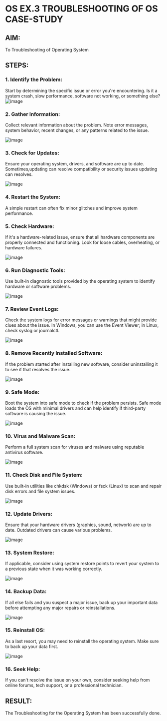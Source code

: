 # OS EX.3 TROUBLESHOOTING OF OS CASE-STUDY

## AIM:
To Troubleshooting of Operating System

## STEPS:
### 1. Identify the Problem: 
Start by determining the specific issue or error you're encountering. Is it a system crash, slow performance, software not working, or something else?
![image](https://github.com/Aishwarya-TM/OS-EX.3-TROUBLESHOOTING-OF-OS---CASE-STUDY/assets/127846109/8a805a5b-f7eb-4d70-b628-2545051f36e7)

### 2. Gather Information:
Collect relevant information about the problem. Note error messages, system behavior, recent changes, or any patterns related to the issue.

![image](https://github.com/Aishwarya-TM/OS-EX.3-TROUBLESHOOTING-OF-OS---CASE-STUDY/assets/127846109/c63acecd-a953-440e-9b69-55398526126b)

### 3. Check for Updates:
Ensure your operating system, drivers, and software are up to date. Sometimes,updating can resolve compatibility or security issues updating can resolves.

![image](https://github.com/Aishwarya-TM/OS-EX.3-TROUBLESHOOTING-OF-OS---CASE-STUDY/assets/127846109/f1de83d7-0c17-4ccf-a1c2-9a66876e9b94)

### 4. Restart the System:
A simple restart can often fix minor glitches and improve system performance.

### 5. Check Hardware:
If it's a hardware-related issue, ensure that all hardware components are properly connected and functioning. Look for loose cables, overheating, or hardware failures.

![image](https://github.com/Aishwarya-TM/OS-EX.3-TROUBLESHOOTING-OF-OS---CASE-STUDY/assets/127846109/04e5145f-d99c-4d22-8e5b-72727e5af855)

### 6. Run Diagnostic Tools:
Use built-in diagnostic tools provided by the operating system to identify hardware or software problems.

![image](https://github.com/Aishwarya-TM/OS-EX.3-TROUBLESHOOTING-OF-OS---CASE-STUDY/assets/127846109/d07fc9bc-83b9-4110-b94f-44296308b58a)


### 7. Review Event Logs:
Check the system logs for error messages or warnings that might provide clues about the issue. In Windows, you can use the Event Viewer; in Linux, check syslog or journalctl.

![image](https://github.com/Aishwarya-TM/OS-EX.3-TROUBLESHOOTING-OF-OS---CASE-STUDY/assets/127846109/3b345350-a0d2-4d60-9200-2b88e22664a4)

### 8. Remove Recently Installed Software: 
If the problem started after installing new software, consider uninstalling it to see if that resolves the issue.

![image](https://github.com/Aishwarya-TM/OS-EX.3-TROUBLESHOOTING-OF-OS---CASE-STUDY/assets/127846109/627fc15e-6994-4cf0-887f-f229c8af945f)

### 9. Safe Mode:
Boot the system into safe mode to check if the problem persists. Safe mode loads the OS with minimal drivers and can help identify if third-party software is causing the issue.

![image](https://github.com/Aishwarya-TM/OS-EX.3-TROUBLESHOOTING-OF-OS---CASE-STUDY/assets/127846109/13e06287-d16f-4569-9f88-2a5d3b8aeaa4)

### 10. Virus and Malware Scan:
Perform a full system scan for viruses and malware using reputable antivirus software.

![image](https://github.com/Aishwarya-TM/OS-EX.3-TROUBLESHOOTING-OF-OS---CASE-STUDY/assets/127846109/19cd35e2-f06c-4da9-bb67-0b33e3ec7dff)

### 11. Check Disk and File System:
Use built-in utilities like chkdsk (Windows) or fsck (Linux) to scan and repair disk errors and file system issues.

![image](https://github.com/Aishwarya-TM/OS-EX.3-TROUBLESHOOTING-OF-OS---CASE-STUDY/assets/127846109/b243fab3-14ec-4deb-a1ce-2eee3355cdc5)

### 12. Update Drivers:  
Ensure that your hardware drivers (graphics, sound, network) are up to date. Outdated drivers can cause various problems.

 ![image](https://github.com/Aishwarya-TM/OS-EX.3-TROUBLESHOOTING-OF-OS---CASE-STUDY/assets/127846109/5730563e-c856-4a3e-827b-94c966d881d6)

### 13. System Restore: 
If applicable, consider using system restore points to revert your system to a previous state when it was working correctly.

![image](https://github.com/Aishwarya-TM/OS-EX.3-TROUBLESHOOTING-OF-OS---CASE-STUDY/assets/127846109/230ea867-8571-482d-9fd2-829f63c231f9)

### 14. Backup Data: 
If all else fails and you suspect a major issue, back up your important data before attempting any major repairs or reinstallations.

 ![image](https://github.com/Aishwarya-TM/OS-EX.3-TROUBLESHOOTING-OF-OS---CASE-STUDY/assets/127846109/a7551f8f-f005-4649-b1d5-6860d228e6da)

### 15. Reinstall OS:
As a last resort, you may need to reinstall the operating system. Make sure to back up your data first.

 ![image](https://github.com/Aishwarya-TM/OS-EX.3-TROUBLESHOOTING-OF-OS---CASE-STUDY/assets/127846109/088a1426-c76e-4752-a2e5-e5dc42854ec8)

### 16. Seek Help:
If you can't resolve the issue on your own, consider seeking help from online forums, tech support, or a professional technician.  

## RESULT: 
The Troubleshooting for the Operating System has been successfully done.

